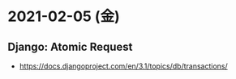 # 2021-02-05 (金)

## Django: Atomic Request

- https://docs.djangoproject.com/en/3.1/topics/db/transactions/
